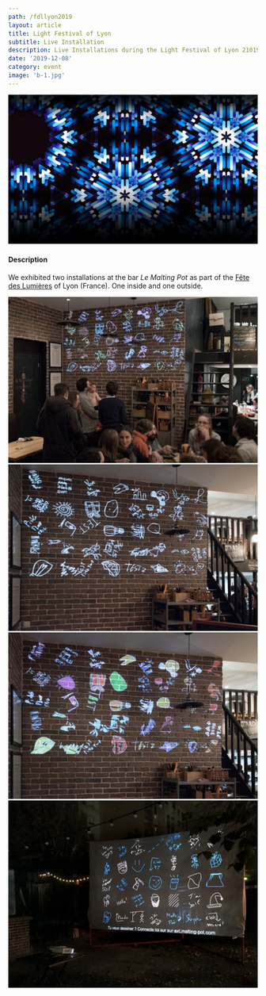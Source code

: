 ```yaml
---
path: /fdllyon2019
layout: article
title: Light Festival of Lyon
subtitle: Live Installation
description: Live Installations during the Light Festival of Lyon 21019
date: '2019-12-08'
category: event
image: 'b-1.jpg'
---
```


![Cover](cover.jpg)

#### Description

We exhibited two installations at the bar _Le Malting Pot_ as part of the [Fête des Lumières](//www.fetedeslumieres.lyon.fr) of Lyon (France). One inside and one outside.

<photo-grid>
<img src="b-1.jpg"/>
<img src="b-2.jpg"/>
<img src="b-3.jpg"/>
<img src="b-6.jpg"/>
</photo-grid>
